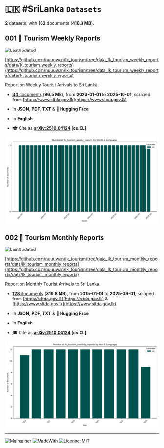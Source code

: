 # 🇱🇰 #SriLanka `Datasets`

**2** datasets, with **162** documents (**416.3 MB**).

## 001 🌴 Tourism Weekly Reports

![LastUpdated](https://img.shields.io/badge/last_updated-2025--10--27_01:35:12-green)

[https://github.com/nuuuwan/lk_tourism/tree/data_lk_tourism_weekly_reports/data/lk_tourism_weekly_reports](https://github.com/nuuuwan/lk_tourism/tree/data_lk_tourism_weekly_reports/data/lk_tourism_weekly_reports)

Report on Weekly Tourist Arrivals to Sri Lanka.

- [**34** documents](https://github.com/nuuuwan/lk_tourism/tree/data_lk_tourism_weekly_reports/data/lk_tourism_weekly_reports) (**96.5 MB**), from **2023-01-01** to **2025-10-01**, scraped from [https://www.sltda.gov.lk](https://www.sltda.gov.lk)

- In **JSON**, **PDF**, **TXT** & **🤗 Hugging Face**

- In **English**

- 🎓 Cite as **[arXiv:2510.04124](https://arxiv.org/abs/2510.04124) [cs.CL]**

![Chart](https://raw.githubusercontent.com/nuuuwan/lk_tourism/refs/heads/data_lk_tourism_weekly_reports/data/lk_tourism_weekly_reports/docs_by_month_and_lang.png)

## 002 🌴 Tourism Monthly Reports

![LastUpdated](https://img.shields.io/badge/last_updated-2025--10--27_01:04:09-green)

[https://github.com/nuuuwan/lk_tourism/tree/data_lk_tourism_monthly_reports/data/lk_tourism_monthly_reports](https://github.com/nuuuwan/lk_tourism/tree/data_lk_tourism_monthly_reports/data/lk_tourism_monthly_reports)

Report on Monthly Tourist Arrivals to Sri Lanka.

- [**128** documents](https://github.com/nuuuwan/lk_tourism/tree/data_lk_tourism_monthly_reports/data/lk_tourism_monthly_reports) (**319.8 MB**), from **2015-01-01** to **2025-09-01**, scraped from [https://sltda.gov.lk](https://sltda.gov.lk) & [https://www.sltda.gov.lk](https://www.sltda.gov.lk)

- In **JSON**, **PDF**, **TXT** & **🤗 Hugging Face**

- In **English**

- 🎓 Cite as **[arXiv:2510.04124](https://arxiv.org/abs/2510.04124) [cs.CL]**

![Chart](https://raw.githubusercontent.com/nuuuwan/lk_tourism/refs/heads/data_lk_tourism_monthly_reports/data/lk_tourism_monthly_reports/docs_by_year_and_lang.png)

---

![Maintainer](https://img.shields.io/badge/maintainer-nuuuwan-red)
![MadeWith](https://img.shields.io/badge/made_with-python-blue)
[![License: MIT](https://img.shields.io/badge/License-MIT-yellow.svg)](https://opensource.org/licenses/MIT)
